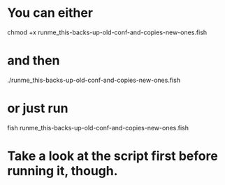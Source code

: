 # You can either 
chmod +x runme_this-backs-up-old-conf-and-copies-new-ones.fish
# and then 
./runme_this-backs-up-old-conf-and-copies-new-ones.fish

# or just run 
fish runme_this-backs-up-old-conf-and-copies-new-ones.fish

# Take a look at the script first before running it, though.
